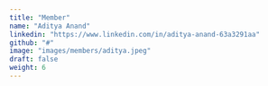 ```yaml
---
title: "Member"
name: "Aditya Anand"
linkedin: "https://www.linkedin.com/in/aditya-anand-63a3291aa"
github: "#"
image: "images/members/aditya.jpeg"
draft: false
weight: 6
---
```

